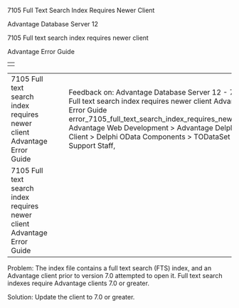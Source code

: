 7105 Full Text Search Index Requires Newer Client




Advantage Database Server 12  

7105 Full text search index requires newer client

Advantage Error Guide

|  |
| --- |
|  |

|  |  |  |  |  |
| --- | --- | --- | --- | --- |
| 7105 Full text search index requires newer client  Advantage Error Guide |  |  | Feedback on: Advantage Database Server 12 - 7105 Full text search index requires newer client Advantage Error Guide error\_7105\_full\_text\_search\_index\_requires\_newer\_client Advantage Web Development > Advantage Delphi OData Client > Delphi OData Components > TODataSet / Dear Support Staff, |  |
| 7105 Full text search index requires newer client  Advantage Error Guide |  |  |  |  |

Problem: The index file contains a full text search (FTS) index, and an Advantage client prior to version 7.0 attempted to open it. Full text search indexes require Advantage clients 7.0 or greater.

Solution: Update the client to 7.0 or greater.
